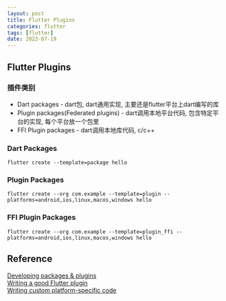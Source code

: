 ```yaml
---
layout: post
title: Flutter Plugins
categories: flutter
tags: [flutter]
date: 2022-07-19
---
```


## Flutter Plugins

### 插件类别

* Dart packages - dart包, dart通用实现, 主要还是flutter平台上dart编写的库
* Plugin packages(Federated plugins) - dart调用本地平台代码, 包含特定平台的实现, 每个平台放一个包里
* FFI Plugin packages - dart调用本地库代码, c/c++

### Dart Packages

    flutter create --template=package hello

### Plugin Packages 

    flutter create --org com.example --template=plugin --platforms=android,ios,linux,macos,windows hello

### FFI Plugin Packages

    flutter create --org com.example --template=plugin_ffi --platforms=android,ios,linux,macos,windows hello

## Reference
[Developing packages & plugins](https://docs.flutter.dev/development/packages-and-plugins/developing-packages)  
[Writing a good Flutter plugin](https://medium.com/flutter/writing-a-good-flutter-plugin-1a561b986c9c)  
[Writing custom platform-specific code](https://docs.flutter.dev/development/platform-integration/platform-channels?tab=type-mappings-java-tab)  
